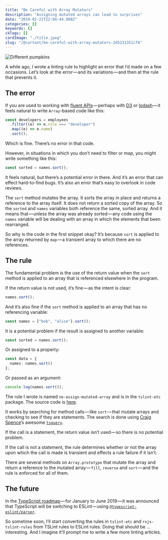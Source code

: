```yaml
---
title: "Be Careful with Array Mutators"
description: "Assigning mutated arrays can lead to surprises"
date: "2019-02-21T22:04:44.988Z"
categories: []
keywords: []
ckTags: []
cardImage: "./title.jpeg"
slug: "/@cartant/be-careful-with-array-mutators-2d5231351cf8"
---
```


![Different pumpkins](title.jpeg "Photo by Corinne Kutz on Unsplash")

A while ago, I wrote a linting rule to highlight an error that I’d made on a few occasions. Let’s look at the error — and its variations — and then at the rule that prevents it.

## The error

If you are used to working with [fluent APIs](https://www.martinfowler.com/bliki/FluentInterface.html) — perhaps with [D3](https://github.com/d3/d3) or [lodash](https://github.com/lodash/lodash) — it feels natural to write `Array`\-based code like this:

```ts
const developers = employees
  .filter((e) => e.role === "developer")
  .map((e) => e.name)
  .sort();
```

Which is fine. There’s no error in that code.

However, in situations in which you don’t need to filter or map, you might write something like this:

```ts
const sorted = names.sort();
```

It feels natural, but there’s a potential error in there. And it’s an error that can effect hard-to-find bugs. It’s also an error that’s easy to overlook in code reviews.

The `sort` method mutates the array. It sorts the array in place and returns a reference to the array itself. It does not return a sorted copy of the array. So the `sorted` and `names` variables both reference the same, sorted array. And it means that — unless the array was already sorted — any code using the `names` variable will be dealing with an array in which the elements that been rearranged.

So why is the code in the first snippet okay? It’s because `sort` is applied to the array returned by `map` — a transient array to which there are no references.

## The rule

The fundamental problem is the use of the return value when the `sort` method is applied to an array that is referenced elsewhere in the program.

If the return value is not used, it’s fine — as the intent is clear:

```ts
names.sort();
```

And it’s also fine if the `sort` method is applied to an array that has no referencing variable:

```ts
const names = ["bob", "alice"].sort();
```

It is a potential problem if the result is assigned to another variable:

```ts
const sorted = names.sort();
```

Or assigned to a property:

```ts
const data = {
  names: names.sort()
};
```

Or passed as an argument:

```ts
console.log(names.sort());
```

The rule I wrote is named `no-assign-mutated-array` and is in the `tslint-etc` package. The source code is [here](https://github.com/cartant/tslint-etc/blob/master/source/rules/noAssignMutatedArrayRule.ts).

It works by searching for method calls — like `sort` — that mutate arrays and checking to see if they are statements. The search is done using [Craig Spence](https://twitter.com/phenomnominal)’s awesome [`tsquery`](https://github.com/phenomnomnominal/tsquery).

If the call is a statement, the return value isn’t used — so there is no potential problem.

If the call is not a statement, the rule determines whether or not the array upon which the call is made is transient and effects a rule failure if it isn’t.

There are several methods on `Array.prototype` that mutate the array and return a reference to the mutated array — `fill`, `reverse` and `sort` — and the rule is enforced for all of them.

## The future

In the [TypeScript roadmap ](https://github.com/Microsoft/TypeScript/issues/29288)— for January to June 2019 — it was announced that TypeScript will be switching to ESLint — using [`@typescript-eslint/parser`](https://github.com/typescript-eslint/typescript-eslint).

So sometime soon, I’ll start converting the rules in `tslint-etc` and `rxjs-tslint-rules` from TSLint rules to ESLint rules. Doing that should be … interesting. And I imagine it’ll prompt me to write a few more linting articles.
